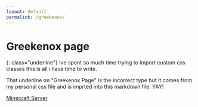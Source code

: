 ```yaml
---
layout: default
permalink: /greekenox/
---
```


# Greekenox page 
{: class="underline"}
Ive spent so much time trying to import custom css classes this is all i have time to write.

That underline on "Greekenox Page" is the incorrect type but it comes from my personal css file and is imprted into this markdown file. YAY!  

[Minecraft Server](/greekenox-mc-server/)
